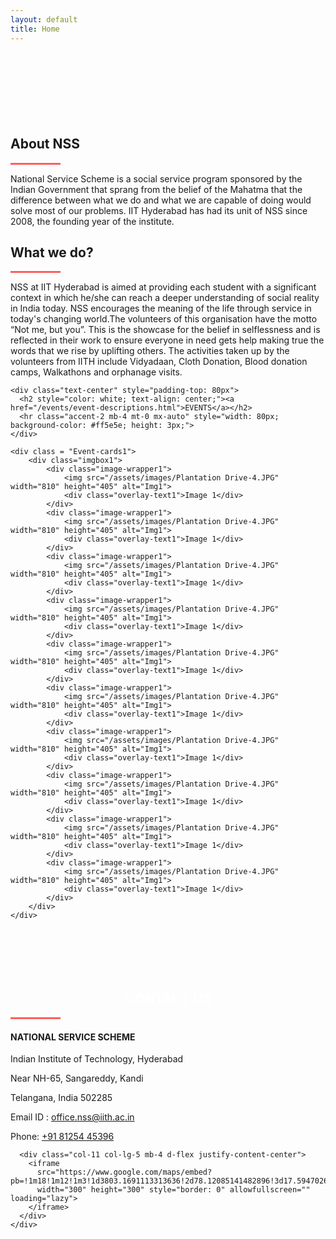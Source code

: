 ```yaml
---
layout: default
title: Home
---
```

<style>
.col-12
  {
    max-width: 85%;
  }
  
/* Events - Cards section in the main page */
  
.Event-cards1 {
  overflow-x: auto;
}
.imgbox1 {
    display: flex;
    flex-wrap: nowrap;
}
.image-wrapper1 {
    position: relative;
    margin-right: 12.5px;
}
.image-wrapper1 img {
    width: 810px;
    height: 405px;
    border-radius: 20px;
    border: 2px solid rgb(138, 138, 128);
    filter: blur(3.5px); /* Apply blur to the images */
    transition: filter 0.3s ease;
}
.image-wrapper1:hover img {
    filter: none; /* Remove blur when hovering */
}
.overlay-text1 {
    position: absolute;
    top: 50%;
    left: 50%;
    transform: translate(-50%, -50%);
    color: white;
    font-size: 24px;
    font-weight: bold;
    text-shadow: 2px 2px 5px rgba(0, 0, 0, 0.7);
    pointer-events: none; /* Ensure text does not interfere with hover */
}

.image-wrapper1:hover .overlay-text1 {
    display: none; /* Hide the text on hover (optional) */
}
/*EVENT STYLING ENDS*/

</style>

<div id="home-desktop" class="home large" style="padding-top: -24px">
  <div class="text-vcenter">
    <h1 class="animated typing-effect-desktop mb-3">
      <span id="typing-text-desktop"></span>
    </h1>
    <a href="#about" style="text-decoration: none;">
      <div class="arrow">
        <span></span>
        <span></span>
        <span></span>
      </div>
    </a>
  </div>
</div>

<div id="home-mobile" class="home small" style="padding-top: -24px">
  <div class="text-vcenter">
    <h1 class="animated typing-effect-mobile mb-3">
      <span id="typing-text-mobile"></span>
    </h1>
    <a href="#about" style="text-decoration: none;">
      <div class="arrow">
        <span></span>
        <span></span>
        <span></span>
      </div>
    </a>
  </div>
</div>
 
<!-- /first section -->

<!--ABOUT NSS-->
<section class="container-fluid bg-body" id="about" style="padding-top: 80px;">
  <div class="row justify-content-center">
    <div class="col-xl-2 col-lg-1 col-md-1"></div>
      <div class="col-xl-8 col-lg-10 col-md-10 col-sm-12">
          <div class="text-center justify-content-center">
              <h2 class="about_heading display-5 text-light">About NSS</h2>
              <hr class="accent-2 mb-4 mt-0 mx-auto" style="width: 80px; background-color: #ff5e5e; height: 3px;">
              <p class="text-light">
                National Service Scheme is a social service program sponsored by the Indian Government that sprang from the belief of the Mahatma that the difference between 
                what we do and what we are capable of doing would solve most of our problems. IIT Hyderabad has had its unit of NSS since 2008, the founding year of the institute.
              </p>
          </div>
      </div>
      <div class="col-xl-2 col-lg-1 col-md-1"></div>
  </div>

  <div class="row justify-content-center">
      <div class="col-xl-2 col-lg-1 col-md-1"></div>
      <div class="col-xl-8 col-lg-10 col-md-10 col-sm-12">
          <div class="text-center my-3">
              <h2 class="about_heading display-5 text-light">What we do?</h2>
              <hr class="accent-2 mb-4 mt-0 mx-auto" style="width: 80px; background-color: #ff5e5e; height: 3px;">
              <p class="text-light">
                NSS at IIT Hyderabad is aimed at providing each student with a significant context in which he/she can reach a deeper understanding of social reality in India today. 
                NSS encourages the meaning of the life through service in today's changing world.The volunteers of this organisation have the motto “Not me, but you”. 
                This is the showcase for the belief in selflessness and is reflected in their work to ensure everyone in need gets help making true the words that we rise by uplifting others. 
                The activities taken up by the volunteers from IITH include Vidyadaan, Cloth Donation, Blood donation camps, Walkathons and orphanage visits.
              </p>
          </div>
      </div>
      <div class="col-xl-2 col-lg-1 col-md-1"></div>
  </div>

  <!--Events Section-->
  <div id="events_section">
    
    <div class="text-center" style="padding-top: 80px"> 
      <h2 style="color: white; text-align: center;"><a href="/events/event-descriptions.html">EVENTS</a></h2>
      <hr class="accent-2 mb-4 mt-0 mx-auto" style="width: 80px; background-color: #ff5e5e; height: 3px;">
    </div>
    
    <div class = "Event-cards1">
        <div class="imgbox1">
            <div class="image-wrapper1">
                <img src="/assets/images/Plantation Drive-4.JPG" width="810" height="405" alt="Img1">
                <div class="overlay-text1">Image 1</div>
            </div>
            <div class="image-wrapper1">
                <img src="/assets/images/Plantation Drive-4.JPG" width="810" height="405" alt="Img1">
                <div class="overlay-text1">Image 1</div>
            </div>
            <div class="image-wrapper1">
                <img src="/assets/images/Plantation Drive-4.JPG" width="810" height="405" alt="Img1">
                <div class="overlay-text1">Image 1</div>
            </div>
            <div class="image-wrapper1">
                <img src="/assets/images/Plantation Drive-4.JPG" width="810" height="405" alt="Img1">
                <div class="overlay-text1">Image 1</div>
            </div>
            <div class="image-wrapper1">
                <img src="/assets/images/Plantation Drive-4.JPG" width="810" height="405" alt="Img1">
                <div class="overlay-text1">Image 1</div>
            </div>
            <div class="image-wrapper1">
                <img src="/assets/images/Plantation Drive-4.JPG" width="810" height="405" alt="Img1">
                <div class="overlay-text1">Image 1</div>
            </div>
            <div class="image-wrapper1">
                <img src="/assets/images/Plantation Drive-4.JPG" width="810" height="405" alt="Img1">
                <div class="overlay-text1">Image 1</div>
            </div>
            <div class="image-wrapper1">
                <img src="/assets/images/Plantation Drive-4.JPG" width="810" height="405" alt="Img1">
                <div class="overlay-text1">Image 1</div>
            </div>
            <div class="image-wrapper1">
                <img src="/assets/images/Plantation Drive-4.JPG" width="810" height="405" alt="Img1">
                <div class="overlay-text1">Image 1</div>
            </div>
            <div class="image-wrapper1">
                <img src="/assets/images/Plantation Drive-4.JPG" width="810" height="405" alt="Img1">
                <div class="overlay-text1">Image 1</div>
            </div>
        </div>
    </div> 
    
  </div>
  <!--Events Section End-->
  
  <div class="home" id="contact">
    <div class="container" style="padding-top: 70px">
      <h2 style="color: white; text-align: center;">CONTACT US</h2>
      <hr class="accent-2 mb-4 mt-0 mx-auto" style="width: 80px; background-color: #ff5e5e; height: 3px;">
    </div>
  </div>
  
  </div>
  <div class="container contact">
    <div class="row align-items-center d-flex justify-content-center">
      <div class="col-12 col-lg-5 col-md-7 mb-4">
        <div class="mb-4">
          <h4 class="text-light">NATIONAL SERVICE SCHEME</h4>
        </div>
        <p class="text-light">Indian Institute of Technology, Hyderabad</p>
        <p class="text-light">Near NH-65, Sangareddy, Kandi</p>
        <p class="text-light">Telangana, India 502285</p>
        <p class="text-light">Email ID :
        <a href="mailto:office.nss@iith.ac.in"> office.nss@iith.ac.in</a>
        </p>
        <text class="text-light">Phone: </text>
        <a href="tel:+91 81254 45396">+91 81254 45396</a>
      </div>

      <div class="col-11 col-lg-5 mb-4 d-flex justify-content-center">
        <iframe
          src="https://www.google.com/maps/embed?pb=!1m18!1m12!1m3!1d3803.1691113313636!2d78.12085141482896!3d17.594702687954694!2m3!1f0!2f0!3f0!3m2!1i1024!2i768!4f13.1!3m3!1m2!1s0x3bcbefdc136bffbb%3A0x73414ff6594c9191!2sIndian%20Institute%20of%20Technology%20(IIT%20Hyderabad)!5e0!3m2!1sen!2sin!4v1628961801388!5m2!1sen!2sin"
          width="300" height="300" style="border: 0" allowfullscreen="" loading="lazy">
        </iframe>
      </div>
    </div>
  </div>
</section>
